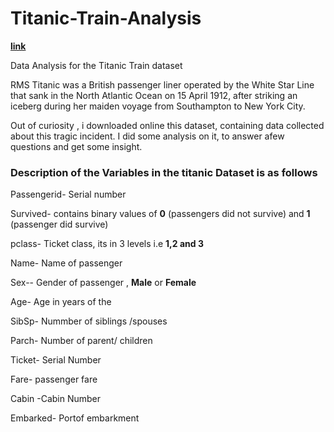 # Titanic-Train-Analysis

**[link](file:///C:/Users/Tech/Documents/Analysis-of-the-Titanic-Train-Dataset-in-R.html)**

Data Analysis for the Titanic Train dataset

RMS Titanic was a British passenger liner operated by the White Star Line that sank in the North Atlantic Ocean on 15 April 1912, after striking an iceberg during her maiden voyage from Southampton to New York City. 

Out of curiosity , i downloaded online this dataset, containing data collected about this tragic incident. I did some analysis on it, to answer afew questions and get some insight.

### Description of the Variables in the titanic Dataset is as follows

Passengerid- Serial number

Survived- contains binary values of **0** (passengers did not survive) and **1** (passenger did survive) 

pclass- Ticket class, its in 3 levels i.e **1,2 and 3** 

Name- Name of passenger

Sex-- Gender of passenger , **Male** or **Female**

Age- Age in years of the 

SibSp- Nummber of siblings /spouses

Parch- Number of parent/ children

Ticket- Serial Number

Fare- passenger fare

Cabin -Cabin Number

Embarked- Portof embarkment
